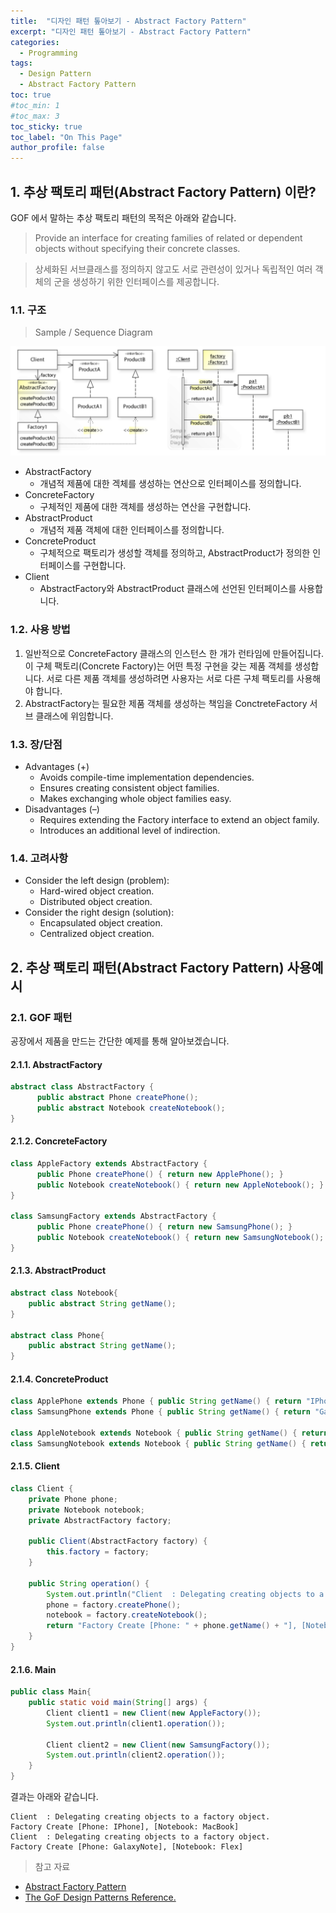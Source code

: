 ```yaml
---
title:  "디자인 패턴 톺아보기 - Abstract Factory Pattern"
excerpt: "디자인 패턴 톺아보기 - Abstract Factory Pattern"
categories:
  - Programming
tags:
  - Design Pattern
  - Abstract Factory Pattern
toc: true
#toc_min: 1
#toc_max: 3
toc_sticky: true
toc_label: "On This Page"
author_profile: false
---
```


## 1. 추상 팩토리 패턴(Abstract Factory Pattern) 이란?

GOF 에서 말하는 추상 팩토리 패턴의 목적은 아래와 같습니다.

> Provide an interface for creating families of related or dependent objects without specifying their concrete classes.

> 상세화된 서브클래스를 정의하지 않고도 서로 관련성이 있거나 독립적인 여러 객체의 군을 생성하기 위한 인터페이스를 제공합니다.

### 1.1. 구조

> Sample / Sequence Diagram

![image](/assets/images/design_pattern/abstract_pattern.png)

* AbstractFactory
    * 개념적 제품에 대한 겍체를 생성하는 연산으로 인터페이스를 정의합니다.
* ConcreteFactory
    * 구체적인 제품에 대한 객체를 생성하는 연산을 구현합니다.
* AbstractProduct
    * 개념적 제품 객체에 대한 인터페이스를 정의합니다.
* ConcreteProduct
    * 구체적으로 팩토리가 생성할 객체를 정의하고, AbstractProduct가 정의한 인터페이스를 구현합니다.
* Client
    * AbstractFactory와 AbstractProduct 클래스에 선언된 인터페이스를 사용합니다.

### 1.2. 사용 방법

1. 일반적으로 ConcreteFactory 클래스의 인스턴스 한 개가 런타임에 만들어집니다. 이 구체 팩토리(Concrete Factory)는 어떤 특정 구현을 갖는 제품 객체를 생성합니다. 서로 다른 제품 객체를 생성하려면 사용자는 서로 다른 구체 팩토리를 사용해야 합니다.
2. AbstractFactory는 필요한 제품 객체를 생성하는 책임을 ConctreteFactory 서브 클래스에 위임합니다.

### 1.3. 장/단점

* Advantages (+)
    * Avoids compile-time implementation dependencies.
    * Ensures creating consistent object families.
    * Makes exchanging whole object families easy.
* Disadvantages (–)
    * Requires extending the Factory interface to extend an object family.
    * Introduces an additional level of indirection.

### 1.4. 고려사항

* Consider the left design (problem):
    * Hard-wired object creation.
    * Distributed object creation.
* Consider the right design (solution):
    * Encapsulated object creation.
    * Centralized object creation.
  
## 2. 추상 팩토리 패턴(Abstract Factory Pattern) 사용예시

### 2.1. GOF 패턴

공장에서 제품을 만드는 간단한 예제를 통해 알아보겠습니다.

#### 2.1.1. AbstractFactory

```java
abstract class AbstractFactory {
	  public abstract Phone createPhone();
	  public abstract Notebook createNotebook();
}
```

#### 2.1.2. ConcreteFactory

```java
class AppleFactory extends AbstractFactory {
	  public Phone createPhone() { return new ApplePhone(); }
	  public Notebook createNotebook() { return new AppleNotebook(); }
}

class SamsungFactory extends AbstractFactory {
	  public Phone createPhone() { return new SamsungPhone(); }
	  public Notebook createNotebook() { return new SamsungNotebook(); }
}
```

#### 2.1.3. AbstractProduct

```java
abstract class Notebook{
	public abstract String getName();
}

abstract class Phone{
	public abstract String getName();
}
```

#### 2.1.4. ConcreteProduct

```java
class ApplePhone extends Phone { public String getName() { return "IPhone"; } }
class SamsungPhone extends Phone { public String getName() { return "GalaxyNote"; } }

class AppleNotebook extends Notebook { public String getName() { return "MacBook"; } }
class SamsungNotebook extends Notebook { public String getName() { return "Flex"; } }
```

#### 2.1.5. Client

```java
class Client { 
	private Phone phone;
	private Notebook notebook;
	private AbstractFactory factory;
	
	public Client(AbstractFactory factory) {
		this.factory = factory;
	}
	
	public String operation() {
		System.out.println("Client  : Delegating creating objects to a factory object.");
		phone = factory.createPhone();
		notebook = factory.createNotebook();
		return "Factory Create [Phone: " + phone.getName() + "], [Notebook: " + notebook.getName() + "]" ; 
	} 
}
```

#### 2.1.6. Main

```java
public class Main{
	public static void main(String[] args) {
		Client client1 = new Client(new AppleFactory()); 
		System.out.println(client1.operation()); 
		
		Client client2 = new Client(new SamsungFactory()); 
		System.out.println(client2.operation()); 
	}
}
```

결과는 아래와 같습니다.

```
Client  : Delegating creating objects to a factory object.
Factory Create [Phone: IPhone], [Notebook: MacBook]
Client  : Delegating creating objects to a factory object.
Factory Create [Phone: GalaxyNote], [Notebook: Flex]
```

> 참고 자료

* [Abstract Factory Pattern](https://en.wikipedia.org/wiki/Abstract_factory_pattern)
* [The GoF Design Patterns Reference.](http://w3sdesign.com/index0100.php)


